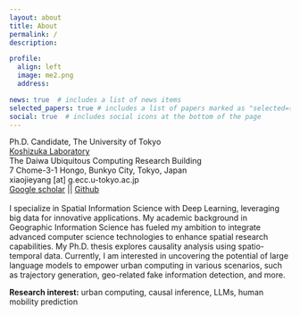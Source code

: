 ```yaml
---
layout: about
title: About
permalink: /
description: 

profile:
  align: left
  image: me2.png
  address: 

news: true  # includes a list of news items
selected_papers: true # includes a list of papers marked as "selected={true}"
social: true  # includes social icons at the bottom of the page
---
```


Ph.D. Candidate, The University of Tokyo<br>
[Koshizuka Laboratory](https://www.koshizuka-lab.org/) <br>
The Daiwa Ubiquitous Computing Research Building<br>
7 Chome-3-1 Hongo, Bunkyo City, Tokyo, Japan<br>
xiaojieyang [at] g.ecc.u-tokyo.ac.jp<br>
[Google scholar](https://scholar.google.com/citations?user=Eap1w88AAAAJ&hl=en) || [Github](https://github.com/YangXiaojie1998) <br>
<br>
I specialize in Spatial Information Science with Deep Learning, leveraging big data for innovative applications. My academic background in Geographic Information Science has fueled my ambition to integrate advanced computer science technologies to enhance spatial research capabilities. My Ph.D. thesis explores causality analysis using spatio-temporal data. Currently, I am interested in uncovering the potential of large language models to empower urban computing in various scenarios, such as trajectory generation, geo-related fake information detection, and more.

**Research interest:** urban computing, causal inference, LLMs, human mobility prediction


